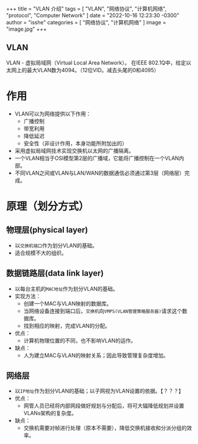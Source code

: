 +++
title = "VLAN 介绍"
tags = [ "VLAN", "网络协议", "计算机网络", "protocol", "Computer Network" ]
date = "2022-10-16 12:23:30 -0300"
author = "isshe"
categories = [ "网络协议", "计算机网络" ]
image = "image.jpg"
+++

VLAN
---
VLAN - 虚拟局域网（Virtual Local Area Network）。
在IEEE 802.1Q中，给定以太网上的最大VLAN数为4094。（12位VID。减去头尾的0和4095）

# 作用
* VLAN可以为网络提供以下作用：
    * 广播控制
    * 带宽利用
    * 降低延迟
    * 安全性（非设计作用，本身功能所附加出的）
* 采用虚拟局域网技术实现交换机以太网的广播隔离。
* 一个VLAN相当于OSI模型第2层的广播域，它能将广播控制在一个VLAN内部。
* 不同VLAN之间或VLAN与LAN/WAN的数据通信必须通过第3层（网络层）完成。

# 原理（划分方式）
## 物理层(physical layer)
* 以`交换机端口`作为划分VLAN的基础。
* 适合规模不大的组织。

## 数据链路层(data link layer)
* 以每台主机的`MAC地址`作为划分VLAN的基础。
* 实现方法：
    * 创建一个MAC与VLAN映射的数据库。
    * 当网络设备连接到端口后，`交换机`向`VMPS(VLAN管理策略服务器)`请求这个数据库。
    * 找到相应的映射，完成VLAN的分配。
* 优点：
    * 计算机物理位置的不同，也不影响VLAN的运作。
* 缺点：
    * 人为建立MAC与VLAN的映射关系；因此导致管理复杂度增加。

## 网络层
* 以`IP地址`作为划分VLAN的基础；以子网视为VLAN设置的依据。【？？？】
* 优点：
    * 网管人员已经将内部网段做好规划与分配后，将可大辐降低规划并设置VLANs架构的复杂度。
* 缺点：
    * 交换机需要对帧进行处理（原本不需要），降低交换机接收和分派分组的效率。
